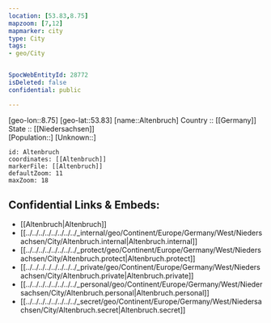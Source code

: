 ```yaml
---
location: [53.83,8.75] 
mapzoom: [7,12] 
mapmarker: city 
type: City
tags:
- geo/City


SpocWebEntityId: 28772
isDeleted: false
confidential: public

---
```

[geo-lon::8.75] 
[geo-lat::53.83] 
[name::Altenbruch] 
Country :: [[Germany]]  
State :: [[Niedersachsen]]  
[Population::] 
[Unknown::] 


```leaflet
id: Altenbruch
coordinates: [[Altenbruch]] 
markerFile: [[Altenbruch]] 
defaultZoom: 11 
maxZoom: 18
```


## Confidential Links & Embeds: 
- [[Altenbruch|Altenbruch]]  
- [[../../../../../../../../_internal/geo/Continent/Europe/Germany/West/Niedersachsen/City/Altenbruch.internal|Altenbruch.internal]] 
- [[../../../../../../../../_protect/geo/Continent/Europe/Germany/West/Niedersachsen/City/Altenbruch.protect|Altenbruch.protect]] 
- [[../../../../../../../../_private/geo/Continent/Europe/Germany/West/Niedersachsen/City/Altenbruch.private|Altenbruch.private]] 
- [[../../../../../../../../_personal/geo/Continent/Europe/Germany/West/Niedersachsen/City/Altenbruch.personal|Altenbruch.personal]] 
- [[../../../../../../../../_secret/geo/Continent/Europe/Germany/West/Niedersachsen/City/Altenbruch.secret|Altenbruch.secret]] 
